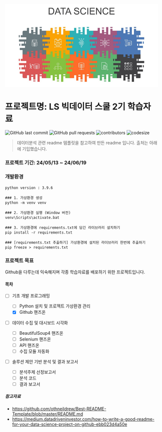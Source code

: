 ![img](https://github.com/pragyy/datascience-readme-template/blob/main/Headerheader.jpg)

# 프로젝트명: LS 빅데이터 스쿨 2기 학습자료

![GitHub last commit](https://img.shields.io/github/last-commit/woongkiKim/LS_bigdata_school_2)
![GitHub pull requests](https://img.shields.io/github/issues-pr/woongkiKim/LS_bigdata_school_2)
![contributors](https://img.shields.io/github/contributors/woongkiKim/LS_bigdata_school_2)
![codesize](https://img.shields.io/github/languages/code-size/woongkiKim/LS_bigdata_school_2)

> 데이터분석 관련 readme 템플릿을 참고하여 만든 readme 입니다. 출처는 아래에 기입했습니다.

### 프로젝트 기간: 24/05/13 ~ 24/06/19

### 개발환경

```
python version : 3.9.6

### 1. 가상환경 생성
python -m venv venv

### 2. 가상환경 실행 (Window 버전)
venv\Scripts\activate.bat

### 3. 가상환경에 requirements.txt에 담긴 라이브러리 설치하기
pip install -r requirements.txt

### [requirements.txt 추출하기] 가상환경에 설치된 라이브러리 한번에 추출하기
pip freeze > requirements.txt

```

### 프로젝트 목표

Github을 다루는데 익숙해지며 각종 학습자료를 배포하기 위한 프로젝트입니다.

#### 목차

- [ ] 기초 개발 프로그래밍

  - [ ] Python 설치 및 프로젝트 가상환경 관리
  - [x] Github 핸즈온

- [ ] 데이터 수집 및 대시보드 시각화

  - [ ] BeautifulSoup4 핸즈온
  - [ ] Selenium 핸즈온
  - [ ] API 핸즈온
  - [ ] 수집 모듈 자동화

- [ ] 솔루션 제안 기반 분석 및 결과 보고서

  - [ ] 분석주제 선정보고서
  - [ ] 분석 코드
  - [ ] 결과 보고서

##### 참고자료

- https://github.com/othneildrew/Best-README-Template/blob/master/README.md
- https://medium.datadriveninvestor.com/how-to-write-a-good-readme-for-your-data-science-project-on-github-ebb023d4a50e
